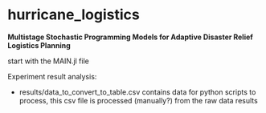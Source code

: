 # hurricane_logistics
**Multistage Stochastic Programming Models for Adaptive Disaster Relief Logistics Planning**

start with the MAIN.jl file

Experiment result analysis:
- results/data_to_convert_to_table.csv contains data for python scripts to process, this csv file is processed (manually?) from the raw data results
